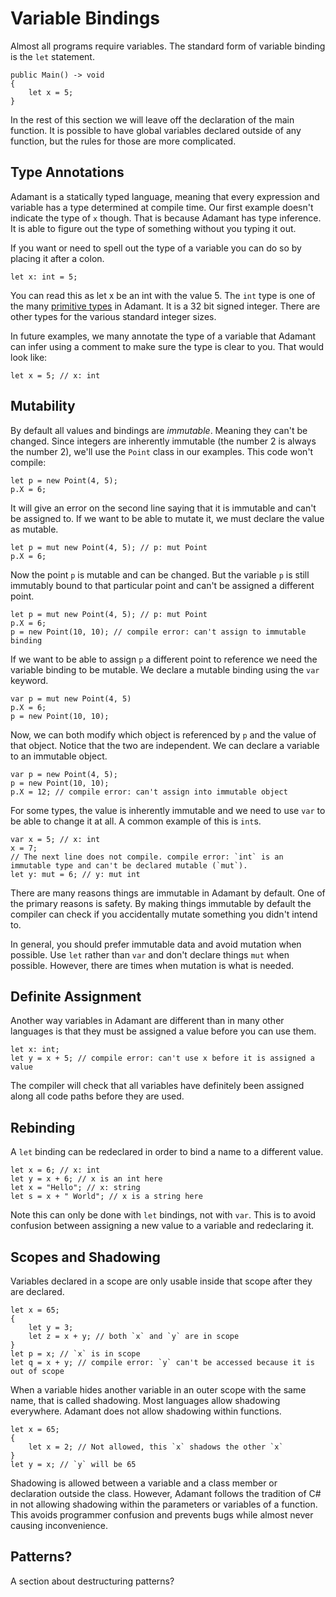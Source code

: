 # Variable Bindings

Almost all programs require variables. The standard form of variable binding is the `let` statement.

    public Main() -> void
    {
        let x = 5;
    }

In the rest of this section we will leave off the declaration of the main function. It is possible to have global variables declared outside of any function, but the rules for those are more complicated.

## Type Annotations

Adamant is a statically typed language, meaning that every expression and variable has a type determined at compile time. Our first example doesn't indicate the type of `x` though. That is because Adamant has type inference. It is able to figure out the type of something without you typing it out.

If you want or need to spell out the type of a variable you can do so by placing it after a colon.

    let x: int = 5;

You can read this as let x be an int with the value 5. The `int` type is one of the many [primitive types](primitive-types.md) in Adamant. It is a 32 bit signed integer. There are other types for the various standard integer sizes.

In future examples, we many annotate the type of a variable that Adamant can infer using a comment to make sure the type is clear to you. That would look like:

    let x = 5; // x: int

## Mutability

By default all values and bindings are *immutable*. Meaning they can't be changed. Since integers are inherently immutable (the number 2 is always the number 2), we'll use the `Point` class in our examples. This code won't compile:

    let p = new Point(4, 5);
    p.X = 6;

It will give an error on the second line saying that it is immutable and can't be assigned to. If we want to be able to mutate it, we must declare the value as mutable.

    let p = mut new Point(4, 5); // p: mut Point
    p.X = 6;

Now the point `p` is mutable and can be changed. But the variable `p` is still immutably bound to that particular point and can't be assigned a different point.

    let p = mut new Point(4, 5); // p: mut Point
    p.X = 6;
    p = new Point(10, 10); // compile error: can't assign to immutable binding

If we want to be able to assign `p` a different point to reference we need the variable binding to be mutable. We declare a mutable binding using the `var` keyword.

    var p = mut new Point(4, 5)
    p.X = 6;
    p = new Point(10, 10);

Now, we can both modify which object is referenced by `p` and the value of that object. Notice that the two are independent. We can declare a variable to an immutable object.

    var p = new Point(4, 5);
    p = new Point(10, 10);
    p.X = 12; // compile error: can't assign into immutable object

For some types, the value is inherently immutable and we need to use `var` to be able to change it at all. A common example of this is `int`s.

    var x = 5; // x: int
    x = 7;
    // The next line does not compile. compile error: `int` is an immutable type and can't be declared mutable (`mut`).
    let y: mut = 6; // y: mut int

There are many reasons things are immutable in Adamant by default. One of the primary reasons is safety. By making things immutable by default the compiler can check if you accidentally mutate something you didn't intend to.

In general, you should prefer immutable data and avoid mutation when possible. Use `let` rather than `var` and don't declare things `mut` when possible. However, there are times when mutation is what is needed.

## Definite Assignment

Another way variables in Adamant are different than in many other languages is that they must be assigned a value before you can use them.

    let x: int;
    let y = x + 5; // compile error: can't use x before it is assigned a value

The compiler will check that all variables have definitely been assigned along all code paths before they are used.

## Rebinding

A `let` binding can be redeclared in order to bind a name to a different value.

    let x = 6; // x: int
    let y = x + 6; // x is an int here
    let x = "Hello"; // x: string
    let s = x + " World"; // x is a string here

Note this can only be done with `let` bindings, not with `var`. This is to avoid confusion between assigning a new value to a variable and redeclaring it.

## Scopes and Shadowing

Variables declared in a scope are only usable inside that scope after they are declared.

    let x = 65;
    {
        let y = 3;
        let z = x + y; // both `x` and `y` are in scope
    }
    let p = x; // `x` is in scope
    let q = x + y; // compile error: `y` can't be accessed because it is out of scope

When a variable hides another variable in an outer scope with the same name, that is called shadowing. Most languages allow shadowing everywhere. Adamant does not allow shadowing within functions.

    let x = 65;
    {
        let x = 2; // Not allowed, this `x` shadows the other `x`
    }
    let y = x; // `y` will be 65

Shadowing is allowed between a variable and a class member or declaration outside the class. However, Adamant follows the tradition of C# in not allowing shadowing within the parameters or variables of a function. This avoids programmer confusion and prevents bugs while almost never causing inconvenience.

## Patterns?

A section about destructuring patterns?
